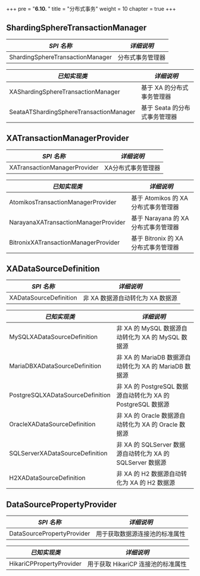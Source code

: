 +++
pre = "<b>6.10. </b>"
title = "分布式事务"
weight = 10
chapter = true
+++

## ShardingSphereTransactionManager

| *SPI 名称*                                | *详细说明*                 |
| ---------------------------------------- | ------------------------- |
| ShardingSphereTransactionManager         | 分布式事务管理器             |

| *已知实现类*                               | *详细说明*                 |
| ---------------------------------------- | ------------------------- |
| XAShardingSphereTransactionManager       | 基于 XA 的分布式事务管理器    |
| SeataATShardingSphereTransactionManager  | 基于 Seata 的分布式事务管理器 |

## XATransactionManagerProvider

| *SPI 名称*                            | *详细说明*                        |
| ------------------------------------ | -------------------------------- |
| XATransactionManagerProvider         | XA分布式事务管理器                  |

| *已知实现类*                           | *详细说明*                        |
| ------------------------------------ | -------------------------------- |
| AtomikosTransactionManagerProvider   | 基于 Atomikos 的 XA 分布式事务管理器 |
| NarayanaXATransactionManagerProvider | 基于 Narayana 的 XA 分布式事务管理器 |
| BitronixXATransactionManagerProvider | 基于 Bitronix 的 XA 分布式事务管理器 |

## XADataSourceDefinition

| *SPI 名称*                        | *详细说明*                                              |
| -------------------------------- | ------------------------------------------------------ |
| XADataSourceDefinition           | 非 XA 数据源自动转化为 XA 数据源                            |

| *已知实现类*                       | *详细说明*                                               |
| -------------------------------- | ------------------------------------------------------- |
| MySQLXADataSourceDefinition      | 非 XA 的 MySQL 数据源自动转化为 XA 的 MySQL 数据源           |
| MariaDBXADataSourceDefinition    | 非 XA 的 MariaDB 数据源自动转化为 XA 的 MariaDB 数据源       |
| PostgreSQLXADataSourceDefinition | 非 XA 的 PostgreSQL 数据源自动转化为 XA 的 PostgreSQL 数据源 |
| OracleXADataSourceDefinition     | 非 XA 的 Oracle 数据源自动转化为 XA 的 Oracle 数据源         |
| SQLServerXADataSourceDefinition  | 非 XA 的 SQLServer 数据源自动转化为 XA 的 SQLServer 数据源   |
| H2XADataSourceDefinition         | 非 XA 的 H2 数据源自动转化为 XA 的 H2 数据源                 |

## DataSourcePropertyProvider

| *SPI 名称*                  | *详细说明*                     |
| -------------------------- | ----------------------------- |
| DataSourcePropertyProvider | 用于获取数据源连接池的标准属性      |

| *已知实现类*                 | *详细说明*                      |
| -------------------------- | ------------------------------ |
| HikariCPPropertyProvider   | 用于获取 HikariCP 连接池的标准属性 |
